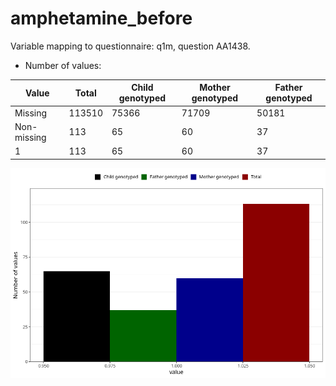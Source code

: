 # amphetamine_before
Variable mapping to questionnaire: q1m, question AA1438.
- Number of values:

| Value | Total | Child genotyped | Mother genotyped | Father genotyped |
| ----- | ----- | --------------- | ---------------- | ---------------- |
| Missing | 113510 | 75366 | 71709 | 50181 |
| Non-missing | 113 | 65 | 60 | 37 |
| 1 | 113 | 65 | 60 | 37 |



![](amphetamine_before_n.png)




